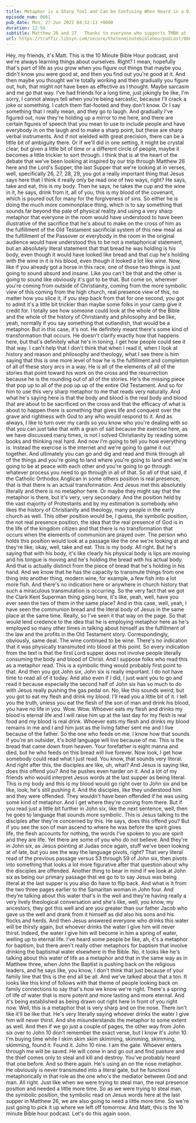 ```yaml
---
title: Metaphor is a Sharp Tool and Can be Confusing When Heard in a Different Context
episode_num: 0661
pub_date: Mon, 27 Jun 2022 04:52:13 +0000
duration: 12:56
subtitle: Matthew 26 and 27   Thanks to everyone who supports TMBH at  You're the reason we can all do this together!  Music written and performed by .
url: https://traffic.libsyn.com/secure/thetenminutebiblehourpodcast/0661_-_Metaphor_is_a_Sharp_Tool_and_Can_be_Confusing_When_Heard_in_a_Different_Context.mp3
---
```


 Hey, my friends, it's Matt. This is the 10 Minute Bible Hour podcast, and we're always learning things about ourselves. Right? I mean, hopefully that's part of life as you grow when you figure out things that maybe you didn't know you were good at, and then you find out you're good at it. And then maybe you thought we're totally working and then gradually you figure out, huh, that might not have been as effective as I thought. Maybe sarcasm and me go that way. I've had friends for a long time, just jokingly be like, I'm sorry, I cannot always tell when you're being sarcastic, because I'll crack a joke or something. I catch them flat-footed and they don't know. Or I say something that I really mean, and they go to laugh. And gradually I've figured out, now they're holding up a mirror to me here, and there are certain figures of speech that you mean to use to include people and have everybody in on the laugh and to make a sharp point, but these are sharp verbal instruments. And if not wielded with great precision, there can be a little bit of ambiguity there. Or if we'll did in one setting, it might be crystal clear, but given a little bit of time or a different circle of people, maybe it becomes a little trickier to sort through. I think that is at the heart of the debate that we've been looking at inspired by our trip through Matthew 26 here and the Lord's Supper, the last Supper that we're looking at in verses, well, specifically 26, 27, 28, 29, you got a really important thing that Jesus says here that I think it really only be read one of two ways, right? He says, take and eat, this is my body. Then he says, he takes the cup and the wine in it, he says, drink from it, all of you, this is my blood of the covenant, which is poured out for many for the forgiveness of sins. So either he is doing the much more commonplace thing, which is to say something that sounds far beyond the pale of physical reality and using a very sharp metaphor that everyone in the room would have understood to have been illustrative of the sacrifice that he's about to make on the cross of him as the fulfillment of the Old Testament sacrificial system of this new meal as the fulfillment of the Passover or everybody in the room in the original audience would have understood this to be not a metaphorical statement, but an absolutely literal statement that that bread he was holding is his body, even though it would have looked like bread and that cup he's holding with the wine in it is his blood, even though it looked a lot like wine. Now, like if you already got a horse in this race, one of those two things is just going to sound absurd and insane. Like you can't be that and the other is going to sound like obviously it's got to be that. But come on, wherever you're coming from outside of Christianity, coming from the more symbolic view of this coming from the high church, real presence view of this, no matter how you slice it, if you step back from that for one second, you got to admit it's a little bit trickier than maybe some folks in your camp give it credit for. I totally see how someone could look at the whole of the Bible and the whole of the history of Christianity and philosophy and be like, yeah, normally if you say something that outlandish, that would be a metaphor. But in this case, it's not. He definitely meant there's some kind of transformation that occurs. He doesn't clarify exactly how that happens here, but that's definitely what he's in toning. I get how people could see it that way. I can't help that I don't think that when I read it, when I look at history and reason and philosophy and theology, what I see there is him saying that this is one more level of how he is the fulfillment and completion of all of these story arcs in a way. He is all of the elements of all of the stories that point toward his work on the cross and the resurrection because he is the rounding out of all of the stories. He's the missing piece that pop up to all of the pop up up of the entire Old Testament. And so for him to use this very sharp metaphor to me that reads very naturally. And what he's saying here is that the body and blood is the real body and blood that are about to be sacrificed on the cross and that the efficacy of what is about to happen there is something that gives life and conquest over the grave and rightness with God to any who would respond to it. And as always, I like to turn over my cards so you know who you're dealing with so that you can just take that with a grain of salt because the exercise here, as we have discussed many times, is not I solved Christianity by reading some books and thinking real hard. And now I'm going to tell you how everything is. Instead the exercise is the internet and we're going to game it out together. And ultimately you can go and dig and read and think through all of the things and you're going to land where you're going to land and we're going to be at peace with each other and you're going to go through whatever process you need to go through in all of that. So all of that said, if the Catholic Orthodox Anglican in some others position is real presence, that is that there is an actual transformation. And Jesus met this absolutely literally and there is no metaphor here. Or maybe they might say that the metaphor is there, but it's very, very secondary. And the position held by the vast majority of Protestants and by my estimation is somebody who likes the history of Christianity and theology, many people in the early church as well. This other position would be, I guess, the symbolic position, the not real presence position, the idea that the real presence of God is in the life of the kingdom citizen and that there is no transformation that occurs when the elements of communion are prayed over. The person who holds this position would look at a passage like the one we're looking at and they're like, okay, well, take and eat. This is my body. All right. But he's saying that with his body, it's like clearly his physical body is lips are moving and his tongue is moving and he's holding the bread with his actual body. And that is actually distinct from the piece of bread that he's holding in his hand. And we know that he has the capacity to transmute things from one thing into another thing, modern wine, for example, a few fish into a lot more fish. And there's no indication here or anywhere in church history that such a miraculous transmutation is occurring. So the very fact that we got the Clark Kent Superman thing going here, it's like, yeah, well, have you ever seen the two of them in the same place? And in this case, well, yeah, I have seen the communion bread and the literal body of Jesus in the same place at the same time. Really, so I've seen it that way on the page. So that would lend credence to the idea that he is employing metaphor here as he's employed so many other times in talking about himself as the fulfillment of the law and the profits in the Old Testament story. Correspondingly, obviously, same deal. The wine continued to be wine. There's no indication that it was physically transmuted into blood at this point. So every indication from the text is that the first Lord supper does not involve people literally consuming the body and blood of Christ. And I suppose folks who read this as a metaphor read. This is a symbolic thing would probably first point to that. And then you got John six, John six is really important. I do not have time to read all of it today. And also even if I did, I just want you to go and read it because especially the second half of John six has so much to do with Jesus really pushing the gas pedal on. No, like this sounds weird, but you got to eat my flesh and drink my blood. I'll read you a little bit of it. I tell you the truth, unless you eat the flesh of the son of man and drink his blood, you have no life in you. Wow. Wow. Whoever eats my flesh and drinks my blood is eternal life and I will raise him up at the last day for my flesh is real food and my blood is real drink. Whoever eats my flesh and drinks my blood remains in me and I and him just as the living father sent me and I live because of the father. So the one who feeds on me. I know how that sounds if you're an outsider, it's bold language will live because of me. This is the bread that came down from heaven. Your forefather is eight manna and died, but he who feeds on this bread will live forever. Now look, I get how somebody could read what I just read. You know, that sounds very literal. And right after this, the disciples are like, uh, what? And Jesus is saying like, does this offend you? And he pushes even harder on it. And a lot of my friends who would interpret Jesus words at the last supper as being literal. This is my body and this is my blood would go right over to John six and be like, look, he's still pushing it. And the disciples, like they understood him and they were offended. They wouldn't have been offended if he was using some kind of metaphor. And I get where they're coming from there. But if you read just a little bit further in John six, like the next sentence, well, then he goes to language that sounds more symbolic. This is Jesus talking to the disciples after they're concerned by this. He says, does this offend you? But if you see the son of man ascend to where he was before the spirit gives life, the flesh accounts for nothing, the words I've spoken to you are spirit and they are life. Yet there are some of you who do not believe. And they're in John six, as Jesus pointing at Judas once again, stuff we've been looking at of late, but you see the way the language pivots, right? That very literal read of the previous passage versus 53 through 59 of John six, then pivots into something that looks a lot more figurative after that question about why the disciples are offended. Another thing to bear in mind if we look at John six as being our primary passage that we go to to say Jesus was being literal at the last supper is you also do have to flip back. And what is it from the two three pages earlier to the Samaritan woman in John four. And they're talking about this water that's in the well and they're having really a very lively theological conversation and she's like, well, you know, my ancestors, they got this well and are you greater than our father Jacob who gave us the well and drank from it himself as did also his sons and his flocks and herds. And then Jesus answered everyone who drinks this water will be thirsty again, but whoever drinks the water I give him will never thirst. Indeed, the water I give him will become in him a spring of water, welling up to eternal life. I've heard some people be like, ah, it's a metaphor for baptism, but there aren't really other metaphors for baptism that involve drinking the baptismal water elsewhere in the Bible. No, it looks like he's talking about this water of life as a metaphor and that in the same way as in Matthew three, when John the Baptist is pushing back on the religious leaders, and he says like, you know, I don't think that just because of your family line that this is the end all be all. And we've talked about that a ton. It looks like this kind of follows with that theme of people looking back on family connections to say that's how we know we're right. There's a spring of life of water that is more potent and more lasting and more eternal. And it's being established as being drawn out right here in front of you right now. Well, this is a metaphor that is very sharp and on the nose. There isn't like it'll be like that. He's very literally saying whoever drinks the water I give him will never thirst. And she misunderstands the metaphor to some extent as well. And then if we go just a couple of pages, the other way from John six over to John 10 don't remember the exact verse, but I know it's John 10. I'm buying time while I skim skim skim skimming, skimming, skimming, skimming, found it. Found it. John 10 nine. I am the gate. Whoever enters through me will be saved. He will come in and go out and find pasture and the thief comes only to steal and kill and destroy. You've probably heard that one before. And so there again. He's using an on the nose metaphor. He obviously is never transmuted into a literal gate, but he functions metaphorically in that role as the one who's the mediator between God and man. All right. Just like when we were trying to steal man, the real presence position and needed a little more time. So as we were trying to steal man, the symbolic position, the symbolic read on Jesus words here at the last supper in Matthew 26, we are also going to need a little more time. So we're just going to pick it up where we left off tomorrow. And Matt, this is the 10 minute Bible hour podcast. Let's do this again soon.